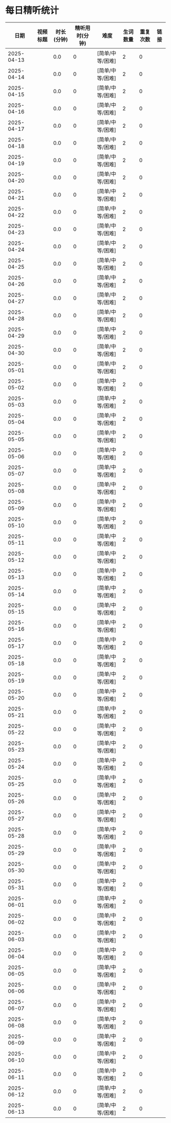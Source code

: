 # 每日精听统计

| 日期 | 视频标题 | 时长(分钟) | 精听用时(分钟) | 难度 | 生词数量 | 重复次数 | 链接 |
|-----|---------|-----------|--------------|-----|---------|---------|-----|
| 2025-04-13 |  | 0.0 | 0 | [简单/中等/困难] | 2 | 0 |  |
| 2025-04-14 |  | 0.0 | 0 | [简单/中等/困难] | 2 | 0 |  |
| 2025-04-15 |  | 0.0 | 0 | [简单/中等/困难] | 2 | 0 |  |
| 2025-04-16 |  | 0.0 | 0 | [简单/中等/困难] | 2 | 0 |  |
| 2025-04-17 |  | 0.0 | 0 | [简单/中等/困难] | 2 | 0 |  |
| 2025-04-18 |  | 0.0 | 0 | [简单/中等/困难] | 2 | 0 |  |
| 2025-04-19 |  | 0.0 | 0 | [简单/中等/困难] | 2 | 0 |  |
| 2025-04-20 |  | 0.0 | 0 | [简单/中等/困难] | 2 | 0 |  |
| 2025-04-21 |  | 0.0 | 0 | [简单/中等/困难] | 2 | 0 |  |
| 2025-04-22 |  | 0.0 | 0 | [简单/中等/困难] | 2 | 0 |  |
| 2025-04-23 |  | 0.0 | 0 | [简单/中等/困难] | 2 | 0 |  |
| 2025-04-24 |  | 0.0 | 0 | [简单/中等/困难] | 2 | 0 |  |
| 2025-04-25 |  | 0.0 | 0 | [简单/中等/困难] | 2 | 0 |  |
| 2025-04-26 |  | 0.0 | 0 | [简单/中等/困难] | 2 | 0 |  |
| 2025-04-27 |  | 0.0 | 0 | [简单/中等/困难] | 2 | 0 |  |
| 2025-04-28 |  | 0.0 | 0 | [简单/中等/困难] | 2 | 0 |  |
| 2025-04-29 |  | 0.0 | 0 | [简单/中等/困难] | 2 | 0 |  |
| 2025-04-30 |  | 0.0 | 0 | [简单/中等/困难] | 2 | 0 |  |
| 2025-05-01 |  | 0.0 | 0 | [简单/中等/困难] | 2 | 0 |  |
| 2025-05-02 |  | 0.0 | 0 | [简单/中等/困难] | 2 | 0 |  |
| 2025-05-03 |  | 0.0 | 0 | [简单/中等/困难] | 2 | 0 |  |
| 2025-05-04 |  | 0.0 | 0 | [简单/中等/困难] | 2 | 0 |  |
| 2025-05-05 |  | 0.0 | 0 | [简单/中等/困难] | 2 | 0 |  |
| 2025-05-06 |  | 0.0 | 0 | [简单/中等/困难] | 2 | 0 |  |
| 2025-05-07 |  | 0.0 | 0 | [简单/中等/困难] | 2 | 0 |  |
| 2025-05-08 |  | 0.0 | 0 | [简单/中等/困难] | 2 | 0 |  |
| 2025-05-09 |  | 0.0 | 0 | [简单/中等/困难] | 2 | 0 |  |
| 2025-05-10 |  | 0.0 | 0 | [简单/中等/困难] | 2 | 0 |  |
| 2025-05-11 |  | 0.0 | 0 | [简单/中等/困难] | 2 | 0 |  |
| 2025-05-12 |  | 0.0 | 0 | [简单/中等/困难] | 2 | 0 |  |
| 2025-05-13 |  | 0.0 | 0 | [简单/中等/困难] | 2 | 0 |  |
| 2025-05-14 |  | 0.0 | 0 | [简单/中等/困难] | 2 | 0 |  |
| 2025-05-15 |  | 0.0 | 0 | [简单/中等/困难] | 2 | 0 |  |
| 2025-05-16 |  | 0.0 | 0 | [简单/中等/困难] | 2 | 0 |  |
| 2025-05-17 |  | 0.0 | 0 | [简单/中等/困难] | 2 | 0 |  |
| 2025-05-18 |  | 0.0 | 0 | [简单/中等/困难] | 2 | 0 |  |
| 2025-05-19 |  | 0.0 | 0 | [简单/中等/困难] | 2 | 0 |  |
| 2025-05-20 |  | 0.0 | 0 | [简单/中等/困难] | 2 | 0 |  |
| 2025-05-21 |  | 0.0 | 0 | [简单/中等/困难] | 2 | 0 |  |
| 2025-05-22 |  | 0.0 | 0 | [简单/中等/困难] | 2 | 0 |  |
| 2025-05-23 |  | 0.0 | 0 | [简单/中等/困难] | 2 | 0 |  |
| 2025-05-24 |  | 0.0 | 0 | [简单/中等/困难] | 2 | 0 |  |
| 2025-05-25 |  | 0.0 | 0 | [简单/中等/困难] | 2 | 0 |  |
| 2025-05-26 |  | 0.0 | 0 | [简单/中等/困难] | 2 | 0 |  |
| 2025-05-27 |  | 0.0 | 0 | [简单/中等/困难] | 2 | 0 |  |
| 2025-05-28 |  | 0.0 | 0 | [简单/中等/困难] | 2 | 0 |  |
| 2025-05-29 |  | 0.0 | 0 | [简单/中等/困难] | 2 | 0 |  |
| 2025-05-30 |  | 0.0 | 0 | [简单/中等/困难] | 2 | 0 |  |
| 2025-05-31 |  | 0.0 | 0 | [简单/中等/困难] | 2 | 0 |  |
| 2025-06-01 |  | 0.0 | 0 | [简单/中等/困难] | 2 | 0 |  |
| 2025-06-02 |  | 0.0 | 0 | [简单/中等/困难] | 2 | 0 |  |
| 2025-06-03 |  | 0.0 | 0 | [简单/中等/困难] | 2 | 0 |  |
| 2025-06-04 |  | 0.0 | 0 | [简单/中等/困难] | 2 | 0 |  |
| 2025-06-05 |  | 0.0 | 0 | [简单/中等/困难] | 2 | 0 |  |
| 2025-06-06 |  | 0.0 | 0 | [简单/中等/困难] | 2 | 0 |  |
| 2025-06-07 |  | 0.0 | 0 | [简单/中等/困难] | 2 | 0 |  |
| 2025-06-08 |  | 0.0 | 0 | [简单/中等/困难] | 2 | 0 |  |
| 2025-06-09 |  | 0.0 | 0 | [简单/中等/困难] | 2 | 0 |  |
| 2025-06-10 |  | 0.0 | 0 | [简单/中等/困难] | 2 | 0 |  |
| 2025-06-11 |  | 0.0 | 0 | [简单/中等/困难] | 2 | 0 |  |
| 2025-06-12 |  | 0.0 | 0 | [简单/中等/困难] | 2 | 0 |  |
| 2025-06-13 |  | 0.0 | 0 | [简单/中等/困难] | 2 | 0 |  |